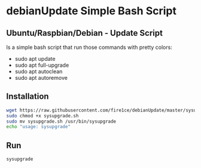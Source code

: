 # debianUpdate Simple Bash Script

## Ubuntu/Raspbian/Debian - Update Script

Is a simple bash script that run those commands with pretty colors:

-   sudo apt update
-   sudo apt full-upgrade
-   sudo apt autoclean
-   sudo apt autoremove

## Installation

```bash
wget https://raw.githubusercontent.com/fire1ce/debianUpdate/master/sysupgrade.sh
sudo chmod +x sysupgrade.sh
sudo mv sysupgrade.sh /usr/bin/sysupgrade
echo "usage: sysupgrade"
```

## Run

```bash
sysupgrade
```

